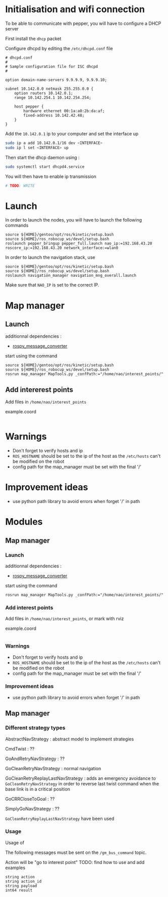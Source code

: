 # Initialisation and wifi connection

To be able to communicate with pepper, you will have to configure a DHCP server

First install the `dhcp` packet

Configure dhcpd by editing the `/etc/dhcpd.conf` file

```
# dhcpd.conf
#
# Sample configuration file for ISC dhcpd
#

option domain-name-servers 9.9.9.9, 9.9.9.10;

subnet 10.142.0.0 netmask 255.255.0.0 {
    option routers 10.142.0.1;
    range 10.142.254.1 10.142.254.254;

    host pepper {
        hardware ethernet 00:1a:a0:2b:da:af;
        fixed-address 10.142.42.48;
    }
}
```

Add the `10.142.0.1` ip to your computer and set the interface up

```bash
sudo ip a add 10.142.0.1/16 dev <INTERFACE>
sudo ip l set <INTERFACE> up
```

Then start the dhcp daemon using :
```bash
sudo systemctl start dhcpd4.service
```

You will then have to enable ip transmission
```bash
# TODO: WRITE
```

# Launch
In order to launch the nodes, you will have to launch the following commands

```
source ${HOME}/gentoo/opt/ros/kinetic/setup.bash
source ${HOME}/ros_robocup_ws/devel/setup.bash
roslaunch pepper_bringup pepper_full.launch nao_ip:=192.168.43.20 roscore_ip:=192.168.43.20 network_interface:=wlan0
```

In order to launch the navigation stack, use
```
source ${HOME}/gentoo/opt/ros/kinetic/setup.bash
source ${HOME}/ros_robocup_ws/devel/setup.bash
roslaunch navigation_manager navigation_mng_overall.launch
```

Make sure that `NAO_IP` is set to the correct IP.


# Map manager

## Launch

additionnal dependencies :
- [rospy_message_converter](https://github.com/uos/rospy_message_converter)

start using the command
```
source ${HOME}/gentoo/opt/ros/kinetic/setup.bash
source ${HOME}/ros_robocup_ws/devel/setup.bash
rosrun map_manager MapTools.py _confPath:="/home/nao/interest_points/"
```

## Add intererest points

Add files in `/home/nao/interest_points`

example.coord
```

```

# Warnings

- Don't forget to verify hosts and ip
- `ROS_HOSTNAME` should be set to the ip of the host as the `/etc/hosts` can't be modified on the robot
- config path for the map_manager must be set with the final '/'

# Improvement ideas
- use python path library to avoid errors when forget '/' in path


# Modules

## Map manager

### Launch

additionnal dependencies :
- [rospy_message_converter](https://github.com/uos/rospy_message_converter)

start using the command
```
rosrun map_manager MapTools.py _confPath:="/home/nao/interest_points/"
```

### Add interest points

Add files in `/home/nao/interest_points`, or mark with rviz

example.coord
```

```

### Warnings

- Don't forget to verify hosts and ip
- `ROS_HOSTNAME` should be set to the ip of the host as the `/etc/hosts` can't be modified on the robot
- config path for the map_manager must be set with the final '/'

### Improvement ideas
- use python path library to avoid errors when forget '/' in path

## Map manager

### Different strategy types

AbstractNavStrategy
: abstract model to implement strategies

CmdTwist
: ??

GoAndRetryNavStrategy
: ??

GoCleanRetryNavStrategy
: normal navigation

GoCleanRetryReplayLastNavStrategy
: adds an emergency avoidance to `GoCleanRetryNavStrategy` in order to reverse last twist command when the base link is in a critical position

GoCRRCloseToGoal
: ??

SimplyGoNavStrategy
: ??

`GoCleanRetryReplayLastNavStrategy` have been used

### Usage

Usage of

The following messages must be sent on the `/gm_bus_command` topic.

Action will be "go to interest point"
TODO: find how to use and add examples

```
string action
string action_id
string payload
int64 result
```
